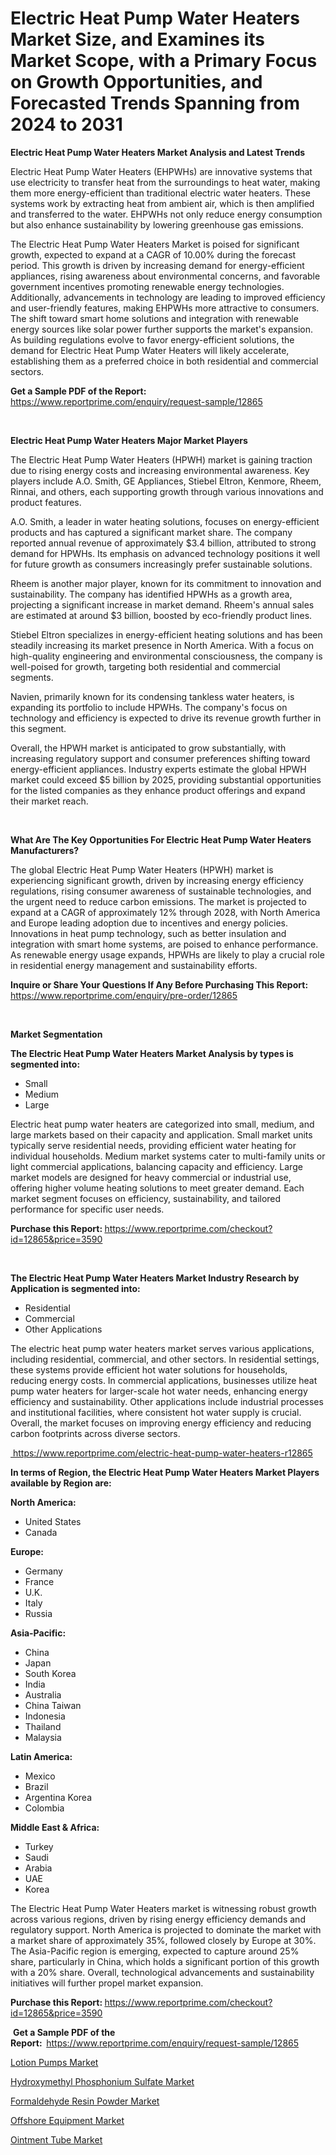 <p><h1>Electric Heat Pump Water Heaters Market Size, and Examines its Market Scope, with a Primary Focus on Growth Opportunities, and Forecasted Trends Spanning from 2024 to 2031</h1></p><p><strong>Electric Heat Pump Water Heaters Market Analysis and Latest Trends</strong></p>
<p><p>Electric Heat Pump Water Heaters (EHPWHs) are innovative systems that use electricity to transfer heat from the surroundings to heat water, making them more energy-efficient than traditional electric water heaters. These systems work by extracting heat from ambient air, which is then amplified and transferred to the water. EHPWHs not only reduce energy consumption but also enhance sustainability by lowering greenhouse gas emissions.</p><p>The Electric Heat Pump Water Heaters Market is poised for significant growth, expected to expand at a CAGR of 10.00% during the forecast period. This growth is driven by increasing demand for energy-efficient appliances, rising awareness about environmental concerns, and favorable government incentives promoting renewable energy technologies. Additionally, advancements in technology are leading to improved efficiency and user-friendly features, making EHPWHs more attractive to consumers. The shift toward smart home solutions and integration with renewable energy sources like solar power further supports the market's expansion. As building regulations evolve to favor energy-efficient solutions, the demand for Electric Heat Pump Water Heaters will likely accelerate, establishing them as a preferred choice in both residential and commercial sectors.</p></p>
<p><strong>Get a Sample PDF of the Report:&nbsp;</strong> <a href="https://www.reportprime.com/enquiry/request-sample/12865?utm_campaign=1894&utm_medium=2&utm_source=Github&utm_content=ia&utm_term=25122024&utm_id=electric-heat-pump-water-heaters">https://www.reportprime.com/enquiry/request-sample/12865</a></p>
<p>&nbsp;</p>
<p><strong>Electric Heat Pump Water Heaters Major Market Players</strong></p>
<p><p>The Electric Heat Pump Water Heaters (HPWH) market is gaining traction due to rising energy costs and increasing environmental awareness. Key players include A.O. Smith, GE Appliances, Stiebel Eltron, Kenmore, Rheem, Rinnai, and others, each supporting growth through various innovations and product features.</p><p>A.O. Smith, a leader in water heating solutions, focuses on energy-efficient products and has captured a significant market share. The company reported annual revenue of approximately $3.4 billion, attributed to strong demand for HPWHs. Its emphasis on advanced technology positions it well for future growth as consumers increasingly prefer sustainable solutions.</p><p>Rheem is another major player, known for its commitment to innovation and sustainability. The company has identified HPWHs as a growth area, projecting a significant increase in market demand. Rheem's annual sales are estimated at around $3 billion, boosted by eco-friendly product lines.</p><p>Stiebel Eltron specializes in energy-efficient heating solutions and has been steadily increasing its market presence in North America. With a focus on high-quality engineering and environmental consciousness, the company is well-poised for growth, targeting both residential and commercial segments.</p><p>Navien, primarily known for its condensing tankless water heaters, is expanding its portfolio to include HPWHs. The company's focus on technology and efficiency is expected to drive its revenue growth further in this segment.</p><p>Overall, the HPWH market is anticipated to grow substantially, with increasing regulatory support and consumer preferences shifting toward energy-efficient appliances. Industry experts estimate the global HPWH market could exceed $5 billion by 2025, providing substantial opportunities for the listed companies as they enhance product offerings and expand their market reach.</p></p>
<p>&nbsp;</p>
<p><strong>What Are The Key Opportunities For Electric Heat Pump Water Heaters Manufacturers?</strong></p>
<p><p>The global Electric Heat Pump Water Heaters (HPWH) market is experiencing significant growth, driven by increasing energy efficiency regulations, rising consumer awareness of sustainable technologies, and the urgent need to reduce carbon emissions. The market is projected to expand at a CAGR of approximately 12% through 2028, with North America and Europe leading adoption due to incentives and energy policies. Innovations in heat pump technology, such as better insulation and integration with smart home systems, are poised to enhance performance. As renewable energy usage expands, HPWHs are likely to play a crucial role in residential energy management and sustainability efforts.</p></p>
<p><strong>Inquire or Share Your Questions If Any Before Purchasing This Report:</strong> <a href="https://www.reportprime.com/enquiry/pre-order/12865?utm_campaign=1894&utm_medium=2&utm_source=Github&utm_content=ia&utm_term=25122024&utm_id=electric-heat-pump-water-heaters">https://www.reportprime.com/enquiry/pre-order/12865</a></p>
<p>&nbsp;</p>
<p><strong>Market Segmentation</strong></p>
<p><strong>The Electric Heat Pump Water Heaters Market Analysis by types is segmented into:</strong></p>
<p><ul><li>Small</li><li>Medium</li><li>Large</li></ul></p>
<p><p>Electric heat pump water heaters are categorized into small, medium, and large markets based on their capacity and application. Small market units typically serve residential needs, providing efficient water heating for individual households. Medium market systems cater to multi-family units or light commercial applications, balancing capacity and efficiency. Large market models are designed for heavy commercial or industrial use, offering higher volume heating solutions to meet greater demand. Each market segment focuses on efficiency, sustainability, and tailored performance for specific user needs.</p></p>
<p><strong>Purchase this Report:&nbsp;</strong><a href="https://www.reportprime.com/checkout?id=12865&price=3590&utm_campaign=1894&utm_medium=2&utm_source=Github&utm_content=ia&utm_term=25122024&utm_id=electric-heat-pump-water-heaters">https://www.reportprime.com/checkout?id=12865&price=3590</a></p>
<p>&nbsp;</p>
<p><strong>The Electric Heat Pump Water Heaters Market Industry Research by Application is segmented into:</strong></p>
<p><ul><li>Residential</li><li>Commercial</li><li>Other Applications</li></ul></p>
<p><p>The electric heat pump water heaters market serves various applications, including residential, commercial, and other sectors. In residential settings, these systems provide efficient hot water solutions for households, reducing energy costs. In commercial applications, businesses utilize heat pump water heaters for larger-scale hot water needs, enhancing energy efficiency and sustainability. Other applications include industrial processes and institutional facilities, where consistent hot water supply is crucial. Overall, the market focuses on improving energy efficiency and reducing carbon footprints across diverse sectors.</p></p>
<p><a href="https://www.reportprime.com/electric-heat-pump-water-heaters-r12865?utm_campaign=1894&utm_medium=2&utm_source=Github&utm_content=ia&utm_term=25122024&utm_id=electric-heat-pump-water-heaters">&nbsp;https://www.reportprime.com/electric-heat-pump-water-heaters-r12865</a></p>
<p><strong>In terms of Region, the Electric Heat Pump Water Heaters Market Players available by Region are:</strong></p>
<p>
    <p> <strong> North America: </strong>
        <ul>
            <li>United States</li>
            <li>Canada</li>
        </ul>
        </p> 
    <p> <strong> Europe: </strong>
        <ul>
            <li>Germany</li>
            <li>France</li>
            <li>U.K.</li>
            <li>Italy</li>
            <li>Russia</li>
        </ul>
        </p> 
    <p> <strong> Asia-Pacific: </strong>
        <ul>
            <li>China</li>
            <li>Japan</li>
            <li>South Korea</li>
            <li>India</li>
            <li>Australia</li>
            <li>China Taiwan</li>
            <li>Indonesia</li>
            <li>Thailand</li>
            <li>Malaysia</li>
        </ul>
        </p> 
    <p> <strong> Latin America: </strong>
        <ul>
            <li>Mexico</li>
            <li>Brazil</li>
            <li>Argentina Korea</li>
            <li>Colombia</li>
        </ul>
        </p> 
    <p> <strong> Middle East & Africa: </strong>
        <ul>
            <li>Turkey</li>
            <li>Saudi</li>
            <li>Arabia</li>
            <li>UAE</li>
            <li>Korea</li>
        </ul>
    </p>
    </p>
<p><p>The Electric Heat Pump Water Heaters market is witnessing robust growth across various regions, driven by rising energy efficiency demands and regulatory support. North America is projected to dominate the market with a market share of approximately 35%, followed closely by Europe at 30%. The Asia-Pacific region is emerging, expected to capture around 25% share, particularly in China, which holds a significant portion of this growth with a 20% share. Overall, technological advancements and sustainability initiatives will further propel market expansion.</p></p>
<p><strong>Purchase this Report: </strong><a href="https://www.reportprime.com/checkout?id=12865&price=3590&utm_campaign=1894&utm_medium=2&utm_source=Github&utm_content=ia&utm_term=25122024&utm_id=electric-heat-pump-water-heaters">https://www.reportprime.com/checkout?id=12865&price=3590</a></p>
<p>&nbsp;<strong>Get a Sample PDF of the Report:&nbsp;&nbsp;</strong><a href="https://www.reportprime.com/enquiry/request-sample/12865?utm_campaign=1894&utm_medium=2&utm_source=Github&utm_content=ia&utm_term=25122024&utm_id=electric-heat-pump-water-heaters">https://www.reportprime.com/enquiry/request-sample/12865</a></p>
<p><strong></strong></p>
<p><p><a href="https://www.linkedin.com/pulse/lotion-pumps-market-size-foreign-opportunities-revenue-generation-nlmvf?utm_campaign=1894&utm_medium=2&utm_source=Github&utm_content=ia&utm_term=25122024&utm_id=electric-heat-pump-water-heaters">Lotion Pumps Market</a></p><p><a href="https://www.linkedin.com/pulse/hydroxymethyl-phosphonium-sulfate-market-forecast-report-fsszf?utm_campaign=1894&utm_medium=2&utm_source=Github&utm_content=ia&utm_term=25122024&utm_id=electric-heat-pump-water-heaters">Hydroxymethyl Phosphonium Sulfate Market</a></p><p><a href="https://www.linkedin.com/pulse/expanding-formaldehyde-resin-powder-market-size-projected-ncujf?utm_campaign=1894&utm_medium=2&utm_source=Github&utm_content=ia&utm_term=25122024&utm_id=electric-heat-pump-water-heaters">Formaldehyde Resin Powder Market</a></p><p><a href="https://github.com/marloy8/Market-Research-Report-List-6/blob/main/offshore-equipment-market.md?utm_campaign=1894&utm_medium=2&utm_source=Github&utm_content=ia&utm_term=25122024&utm_id=electric-heat-pump-water-heaters">Offshore Equipment Market</a></p><p><a href="https://www.linkedin.com/pulse/rev-athenaur-okk4f?utm_campaign=1894&utm_medium=2&utm_source=Github&utm_content=ia&utm_term=25122024&utm_id=electric-heat-pump-water-heaters">Ointment Tube Market</a></p></p>